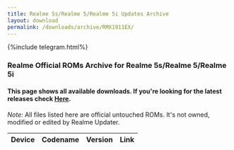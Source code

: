 ```yaml
---
title: Realme 5s/Realme 5/Realme 5i Updates Archive
layout: download
permalink: /downloads/archive/RMX1911EX/
---
```


{%include telegram.html%}

<div class="col-12 mx-auto">
    <h3 class="title bg-light p-2 rounded">Realme Official ROMs Archive for Realme 5s/Realme 5/Realme 5i</h3>
    <h4>This page shows all available downloads. If you're looking for the latest releases check
        <a href="/downloads/latest/RMX1911EX/">Here</a>.</h4>
    <p><i>Note: </i>All files listed here are official untouched ROMs.
        It's not owned, modified or edited by Realme Updater.</p>
    <div class="table-responsive-md" id="table-wrapper">
        <table id="downloads" class="display dt-responsive compact table table-striped table-hover table-sm">
            <thead class="thead-dark">
                <tr>
                    <th>Device</th>
                    <th>Codename</th>
                    <th>Version</th>
                    <th>Link</th>
                </tr>
            </thead>
            <script>loadArchive("RMX1911EX")</script>
        </table>
    </div>
</div>